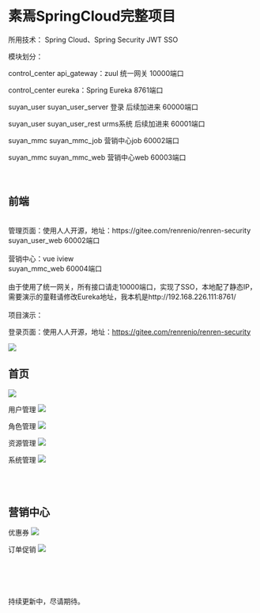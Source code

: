 # 素焉SpringCloud完整项目

所用技术：
Spring Cloud、Spring Security JWT SSO

模块划分：

control_center api_gateway：zuul 统一网关 10000端口

control_center eureka：Spring Eureka 8761端口

suyan_user suyan_user_server 登录 后续加进来 60000端口

suyan_user suyan_user_rest urms系统 后续加进来 60001端口

suyan_mmc suyan_mmc_job 营销中心job 60002端口

suyan_mmc suyan_mmc_web 营销中心web 60003端口
<br>
<br>
<br>
<h2>前端</h2>
<br>
管理页面：使用人人开源，地址：https://gitee.com/renrenio/renren-security
<br>
suyan_user_web 60002端口
<br>
<br>
营销中心：vue iview
<br>
suyan_mmc_web 60004端口
<br>
<br>
由于使用了统一网关，所有接口请走10000端口，实现了SSO，本地配了静态IP，需要演示的童鞋请修改Eureka地址，我本机是http://192.168.226.111:8761/
<br>
<br>
项目演示：

登录页面：使用人人开源，地址：https://gitee.com/renrenio/renren-security

<img src="https://github.com/lixaviers/suyan/blob/master/suyan_java/view/1.png" />


<h2>首页</h2>
<img src="https://github.com/lixaviers/suyan/blob/master/suyan_java/view/2.png" />


用户管理
<img src="https://github.com/lixaviers/suyan/blob/master/suyan_java/view/3.png" />


角色管理
<img src="https://github.com/lixaviers/suyan/blob/master/suyan_java/view/4.png" />


资源管理
<img src="https://github.com/lixaviers/suyan/blob/master/suyan_java/view/5.png" />


系统管理
<img src="https://github.com/lixaviers/suyan/blob/master/suyan_java/view/6.png" />
<br>
<br>
<br>
<br>
<h2>营销中心</h2>

优惠券
<img src="https://github.com/lixaviers/suyan/blob/master/suyan_java/view/7.png" />


订单促销
<img src="https://github.com/lixaviers/suyan/blob/master/suyan_java/view/8.png" />
<br>
<br>
<br>
<br>
<br>
<br>
持续更新中，尽请期待。
